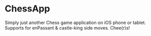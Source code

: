 # ChessApp
Simply just another Chess game application on iOS phone or tablet. Supports for enPassant &amp; castle-king side moves. Chee(r)s!
